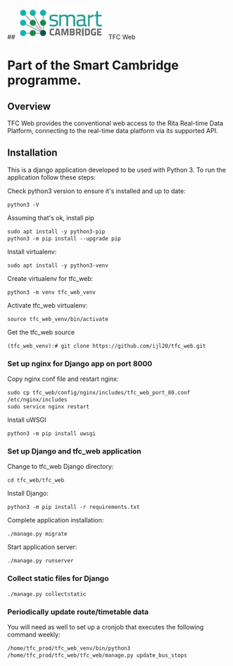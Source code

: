 ##[![Smart Cambridge logo](images/smart_cambridge_logo.jpg)](https://github.com/ijl20/tfc_web) TFC Web

# Part of the Smart Cambridge programme.

## Overview

TFC Web provides the conventional web access to the Rita Real-time Data Platform, connecting to the real-time data
platform via its supported API.

## Installation

This is a django application developed to be used with Python 3. To run the application follow these steps:

Check python3 version to ensure it's installed and up to date:
```
python3 -V
```
Assuming that's ok, install pip
```
sudo apt install -y python3-pip
python3 -m pip install --upgrade pip
```
Install virtualenv:
```
sudo apt install -y python3-venv
```
Create virtualenv for tfc_web:
```
python3 -m venv tfc_web_venv
```
Activate tfc_web virtualenv:
``` 
source tfc_web_venv/bin/activate
```

Get the tfc_web source
```
(tfc_web_venv):# git clone https://github.com/ijl20/tfc_web.git
```

### Set up nginx for Django app on port 8000

Copy nginx conf file and restart nginx:
```
sudo cp tfc_web/config/nginx/includes/tfc_web_port_80.conf /etc/nginx/includes
sudo service nginx restart
```
Install uWSGI
```
python3 -m pip install uwsgi
```

### Set up Django and tfc_web application

Change to tfc_web Django directory:
```
cd tfc_web/tfc_web
```
Install Django:
```
python3 -m pip install -r requirements.txt
```

Complete application installation:
```
./manage.py migrate
```

Start application server:
```
./manage.py runserver
```
### Collect static files for Django
```
./manage.py collectstatic

```

### Periodically update route/timetable data

You will need as well to set up a cronjob that executes the following command weekly:

```
/home/tfc_prod/tfc_web_venv/bin/python3 /home/tfc_prod/tfc_web/tfc_web/manage.py update_bus_stops
```

